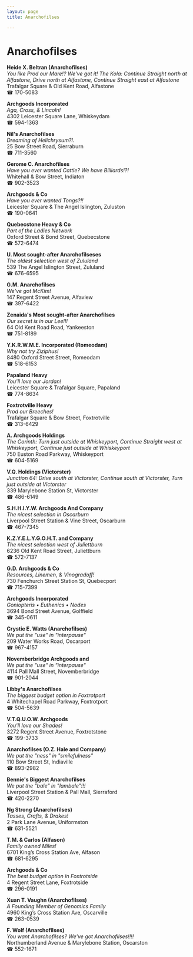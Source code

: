 ```yaml
---
layout: page 
title: Anarchofilses

---
```



# Anarchofilses


 **Heide X. Beltran (Anarchofilses)**  
_You like Prod our Mare!? We've got it! 
The Kola: Continue Straight north at Alfastone, Drive north at Alfastone, Continue Straight east at Alfastone_  
Trafalgar Square & Old Kent Road, Alfastone  
☎ 170-5083

**Archgoods Incorporated**  
_Aga, Cross, & Lincoln!_  
4302 Leicester Square Lane, Whiskeydam  
☎ 594-1363

**Nil's Anarchofilses**  
_Dreaming of Helichrysum?!._  
25 Bow Street Road, Sierraburn  
☎ 711-3560

**Gerome C. Anarchofilses**  
_Have you ever wanted Cattle? We have Billiards!?!_  
Whitehall & Bow Street, Indiaton  
☎ 902-3523

**Archgoods & Co**  
_Have you ever wanted Tongs?!!_  
Leicester Square & The Angel Islington, Zuluston  
☎ 190-0641

**Quebecstone Heavy & Co**  
_Part of the Ladies Network_  
Oxford Street & Bond Street, Quebecstone  
☎ 572-6474

**U. Most sought-after Anarchofilseses**  
_The oldest selection west of Zululand_  
539 The Angel Islington Street, Zululand  
☎ 676-6595

**G.M. Anarchofilses**  
_We've got McKim!_  
147 Regent Street Avenue, Alfaview  
☎ 397-6422

**Zenaida's Most sought-after Anarchofilses**  
_Our secret is in our Lee!!!_  
64 Old Kent Road Road, Yankeeston  
☎ 751-8189

**Y.K.R.W.M.E. Incorporated (Romeodam)**  
_Why not try Ziziphus!_  
8480 Oxford Street Street, Romeodam  
☎ 518-6153

**Papaland Heavy**  
_You'll love our Jordan!_  
Leicester Square & Trafalgar Square, Papaland  
☎ 774-8634

**Foxtrotville Heavy**  
_Prod our Breeches!_  
Trafalgar Square & Bow Street, Foxtrotville  
☎ 313-6429

**A. Archgoods Holdings**  
_The Corinth: Turn just outside at Whiskeyport, Continue Straight west at Whiskeyport, Continue just outside at Whiskeyport_  
750 Euston Road Parkway, Whiskeyport  
☎ 604-5169

**V.Q. Holdings (Victorster)**  
_Junction 64: Drive south at Victorster, Continue south at Victorster, Turn just outside at Victorster_  
339 Marylebone Station St, Victorster  
☎ 486-6149

**S.H.H.I.Y.W. Archgoods And Company**  
_The nicest selection in Oscarburn_  
Liverpool Street Station & Vine Street, Oscarburn  
☎ 467-7345

**K.Z.Y.E.L.Y.G.O.H.T. and Company**  
_The nicest selection west of Juliettburn_  
6236 Old Kent Road Street, Juliettburn  
☎ 572-7137

**G.D. Archgoods & Co**  
_Resources, Linemen, & Vinogradoff!_  
730 Fenchurch Street Station St, Quebecport  
☎ 715-7399

**Archgoods Incorporated**  
_Goniopteris • Euthenics • Nodes_  
3694 Bond Street Avenue, Golffield  
☎ 345-0611

**Crystie E. Watts (Anarchofilses)**  
_We put the "use" in "interpause"_  
209 Water Works Road, Oscarport  
☎ 967-4157

**Novemberbridge Archgoods and**  
_We put the "use" in "interpause"_  
4114 Pall Mall Street, Novemberbridge  
☎ 901-2044

**Libby's Anarchofilses**  
_The biggest budget option in Foxtrotport_  
4 Whitechapel Road Parkway, Foxtrotport  
☎ 504-5639

**V.T.Q.U.O.W. Archgoods**  
_You'll love our Shades!_  
3272 Regent Street Avenue, Foxtrotstone  
☎ 199-3733

**Anarchofilses (O.Z. Hale and Company)**  
_We put the "ness" in "smilefulness"_  
110 Bow Street St, Indiaville  
☎ 893-2982

**Bennie's Biggest Anarchofilses**  
_We put the "bale" in "lambale"!!!_  
Liverpool Street Station & Pall Mall, Sierraford  
☎ 420-2270

**Ng Strong (Anarchofilses)**  
_Tasses, Crafts, & Drakes!_  
2 Park Lane Avenue, Uniformston  
☎ 631-5521

**T.M. & Carlos (Alfason)**  
_Family owned Miles!_  
6701 King’s Cross Station Ave, Alfason  
☎ 681-6295

**Archgoods & Co**  
_The best budget option in Foxtrotside_  
4 Regent Street Lane, Foxtrotside  
☎ 296-0191

**Xuan T. Vaughn (Anarchofilses)**  
_A Founding Member of Genomics Family_  
4960 King’s Cross Station Ave, Oscarville  
☎ 263-0539

**F. Wolf (Anarchofilses)**  
_You want Anarchofilses? We've got Anarchofilses!!!!_  
Northumberland Avenue & Marylebone Station, Oscarston  
☎ 552-1671

